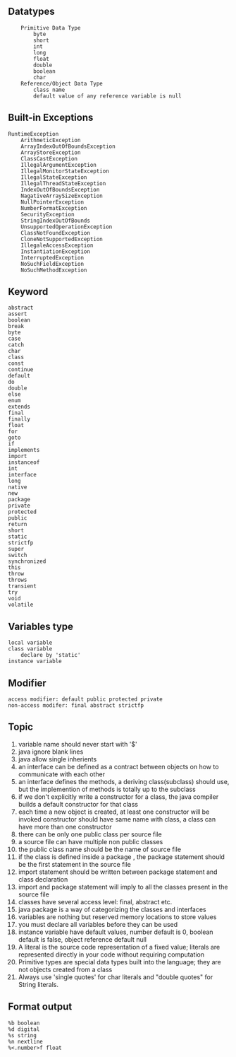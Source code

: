 ## Datatypes
```
    Primitive Data Type
        byte
        short
        int
        long
        float
        double
        boolean
        char
    Reference/Object Data Type
        class name
        default value of any reference variable is null
```
## Built-in Exceptions
```
RuntimeException
    ArithmeticException
    ArrayIndexOutOfBoundsException
    ArrayStoreException
    ClassCastException
    IllegalArgumentException
    IllegalMonitorStateException
    IllegalStateException
    IllegalThreadStateException
    IndexOutOfBoundsException
    NagativeArraySizeException
    NullPointerException
    NumberFormatException
    SecurityException
    StringIndexOutOfBounds
    UnsupportedOperationException
    ClassNotFoundException
    CloneNotSupportedException
    IllegaleAccessException
    InstantiationException
    InterruptedException
    NoSuchFieldException
    NoSuchMethodException
```
## Keyword
```
abstract
assert
boolean
break
byte
case
catch
char
class
const
continue
default
do
double
else
enum
extends
final
finally
float
for 
goto
if 
implements
import
instanceof
int
interface
long
native
new
package
private
protected
public
return
short
static
strictfp
super
switch
synchronized
this
throw
throws
transient
try
void
volatile
```
## Variables type
```
local variable
class variable
    declare by 'static'
instance variable
```

## Modifier
```
access modifier: default public protected private
non-access modifer: final abstract strictfp
```

## Topic
1. variable name should never start with '$'
2. java ignore blank lines
3. java allow single inherients
4. an interface can be defined as a contract between objects on how to communicate with each other
5. an interface defines the methods, a deriving class(subclass) should use, but the implemention of methods is totally up to the subclass
6. if we don't explicitly write a constructor for a class, the java compiler builds a default constructor for that class
7. each time a new object is created, at least one constructor will be invoked
constructor should have same name with class, a class can have more than one constructor
8. there can be only one public class per source file
9. a source file can have multiple non public classes
10. the public class name should be the name of source file
11. if the class is defined inside a package , the package statement should be the first statement in the source file
12. import statement should be written between package statement and class declaration
13. import and package statement will imply to all the classes present in the source file
14. classes have several access level: final, abstract etc.
15. java package is a way of categorizing the classes and interfaces
16. variables are nothing but reserved memory locations to store values
17. you must declare all variables before they can be used
18. instance variable have default values, number default is 0, boolean default is false,  object reference default null
19. A literal is the source code representation of a fixed value; literals are represented directly in your code without requiring computation
20. Primitive types are special data types built into the language; they are not objects created from a class
21. Always use 'single quotes' for char literals and "double quotes" for String literals.



## Format output
```
%b boolean
%d digital
%s string
%n nextline
%<.number>f float
```
